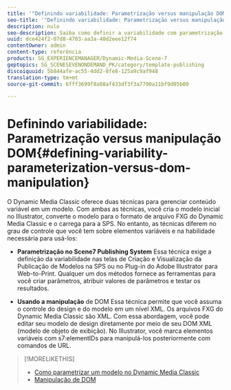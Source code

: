 ```yaml
---
title: '"Definindo variabilidade: Parametrização versus manipulação DOM"'
seo-title: '"Definindo variabilidade: Parametrização versus manipulação DOM"'
description: nulo
seo-description: Saiba como definir a variabilidade com parametrização versus manipulação de DOM.
uuid: dce424f2-07d8-4703-aa3a-40d2eee12f74
contentOwner: admin
content-type: referência
products: SG_EXPERIENCEMANAGER/Dynamic-Media-Scene-7
geptopics: SG_SCENESEVENONDEMAND_PK/category/template-publishing
discoiquuid: 5b844afe-ac55-4dd2-8fe8-125a9c9af948
translation-type: tm+mt
source-git-commit: 6fff3699f8a08af433df3f3a7790a11bf9d05b00

---
```



# Definindo variabilidade: Parametrização versus manipulação DOM{#defining-variability-parameterization-versus-dom-manipulation}

O Dynamic Media Classic oferece duas técnicas para gerenciar conteúdo variável em um modelo. Com ambas as técnicas, você cria o modelo inicial no Illustrator, converte o modelo para o formato de arquivo FXG do Dynamic Media Classic e o carrega para a SPS. No entanto, as técnicas diferem no grau de controle que você tem sobre elementos variáveis e na habilidade necessária para usá-los:

* **Parametrização no Scene7 Publishing System** Essa técnica exige a definição da variabilidade nas telas de Criação e Visualização da Publicação de Modelos na SPS ou no Plug-in do Adobe Illustrator para Web-to-Print. Qualquer um dos métodos fornece as ferramentas para você criar parâmetros, atribuir valores de parâmetros e testar os resultados.

* **Usando a manipulação** de DOM Essa técnica permite que você assuma o controle do design e do modelo em um nível XML. Os arquivos FXG do Dynamic Media Classic são XML. Com essa abordagem, você pode editar seu modelo de design diretamente por meio de seu DOM XML (modelo de objeto de exibição). No Illustrator, você marca elementos variáveis com s7:elementIDs para manipulá-los posteriormente com comandos de URL.

>[!MORELIKETHIS]
>
>* [Como parametrizar um modelo no Dynamic Media Classic](parameterizing-template-scene7.md#parameterizing_a_template_in_scene7)
>* [Manipulação de DOM](dom-manipulation.md#dom_manipulation)

